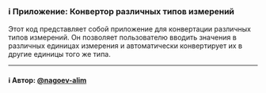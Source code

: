 ### ℹ️ Приложение: Конвертор различных типов измерений

Этот код представляет собой приложение для конвертации различных типов измерений.
Он позволяет пользователю вводить значения в различных единицах измерения
и автоматически конвертирует их в другие единицы того же типа.

-----
#### ℹ️ Автор: [@nagoev-alim](https://github.com/nagoev-alim)

